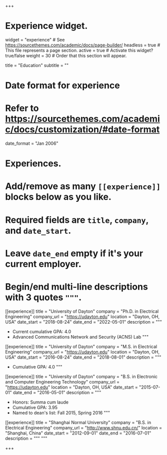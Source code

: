 +++
# Experience widget.
widget = "experience"  # See https://sourcethemes.com/academic/docs/page-builder/
headless = true  # This file represents a page section.
active = true  # Activate this widget? true/false
weight = 30  # Order that this section will appear.

title = "Education"
subtitle = ""

# Date format for experience
#   Refer to https://sourcethemes.com/academic/docs/customization/#date-format
date_format = "Jan 2006"

# Experiences.
#   Add/remove as many `[[experience]]` blocks below as you like.
#   Required fields are `title`, `company`, and `date_start`.
#   Leave `date_end` empty if it's your current employer.
#   Begin/end multi-line descriptions with 3 quotes `"""`.
[[experience]]
  title = "University of Dayton"
  company = "Ph.D. in Electrical Engineering"
  company_url = "https://udayton.edu"
  location = "Dayton, OH, USA"
  date_start = "2018-08-24"
  date_end = "2022-05-01"
  description = """
  * Current cumulative GPA: 4.0
  * Advanced Communications Network and Security (ACNS) Lab
  """

[[experience]]
  title = "University of Dayton"
  company = "M.S. in Electrical Engineering"
  company_url = "https://udayton.edu"
  location = "Dayton, OH, USA"
  date_start = "2016-08-24"
  date_end = "2018-08-01"
  description = """
  * Cumulative GPA: 4.0
  """
  
[[experience]]
  title = "University of Dayton"
  company = "B.S. in Electronic and Computer Engineering Technology"
  company_url = "https://udayton.edu"
  location = "Dayton, OH, USA"
  date_start = "2015-07-01"
  date_end = "2016-05-01"
  description = """
  * Honors: Summa cum laude
  * Cumulative GPA: 3.95
  * Named to dean's list: Fall 2015, Spring 2016
  """
  
[[experience]]
  title = "Shanghai Normal University"
  company = "B.S. in Electrical Engineering"
  company_url = "http://www.shnu.edu.cn/"
  location = "Shanghai, China"
  date_start = "2012-09-01"
  date_end = "2016-07-01"
  description = """
  """
 
+++
